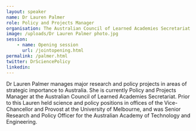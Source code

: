```yaml
---
layout: speaker
name: Dr Lauren Palmer
role: Policy and Projects Manager
organisation: The Australian Council of Learned Academies Secretariat
image: /uploads/Dr Lauren Palmer photo.jpg
session:
    - name: Opening session
      url: /jointopening.html
permalink: /palmer.html
twitter: DrSciencePolicy
linkedin: 
---
```

Dr Lauren Palmer manages major research and policy projects in areas of strategic importance to Australia. She is currently Policy and Projects Manager at the Australian Council of Learned Academies Secretariat. Prior to this Lauren held science and policy positions in offices of the Vice-Chancellor and Provost at the University of Melbourne, and was Senior Research and Policy Officer for the Australian Academy of Technology and Engineering.

